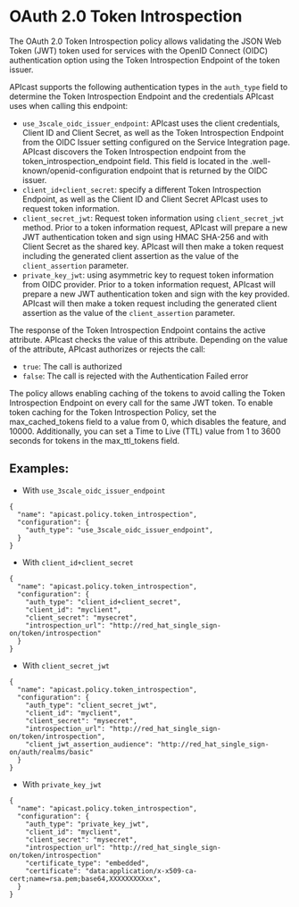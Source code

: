 # OAuth 2.0 Token Introspection

 The OAuth 2.0 Token Introspection policy allows validating the JSON Web Token (JWT) token used for services with the OpenID Connect (OIDC) authentication option using the Token Introspection Endpoint of the token issuer.

APIcast supports the following authentication types in the `auth_type` field to determine the Token Introspection Endpoint and the credentials APIcast uses when calling this endpoint:
* `use_3scale_oidc_issuer_endpoint`: APIcast uses the client credentials, Client ID and Client Secret, as well as the Token Introspection Endpoint from the OIDC Issuer setting configured on the Service Integration page. APIcast discovers the Token Introspection endpoint from the token_introspection_endpoint field. This field is located in the .well-known/openid-configuration endpoint that is returned by the OIDC issuer.
* `client_id+client_secret`: specify a different Token Introspection Endpoint, as well as the Client ID and Client Secret APIcast uses to request token information.
* `client_secret_jwt`: Request token information using `client_secret_jwt` method. Prior to a token information request, APIcast will prepare a new JWT authentication token and sign using HMAC SHA-256 and with Client Secret as the shared key. APIcast will then make a token request including the generated client assertion as the value of the `client_assertion` parameter.
* `private_key_jwt`: using asymmetric key to request token information from OIDC provider. Prior to a token information request, APIcast will prepare a new JWT authentication token and sign with the key provided. APIcast will then make a token request including the generated client assertion as the value of the `client_assertion` parameter.

 The response of the Token Introspection Endpoint contains the active attribute. APIcast checks the value of this attribute. Depending on the value of the attribute, APIcast authorizes or rejects the call:
* `true`: The call is authorized
* `false`: The call is rejected with the Authentication Failed error

The policy allows enabling caching of the tokens to avoid calling the Token Introspection Endpoint on every call for the same JWT token. To enable token caching for the Token Introspection Policy, set the max_cached_tokens field to a value from 0, which disables the feature, and 10000. Additionally, you can set a Time to Live (TTL) value from 1 to 3600 seconds for tokens in the max_ttl_tokens field. 

## Examples:

- With `use_3scale_oidc_issuer_endpoint`

```
{
  "name": "apicast.policy.token_introspection",
  "configuration": {
    "auth_type": "use_3scale_oidc_issuer_endpoint",
  }
}
```

- With `client_id+client_secret`

```
{
  "name": "apicast.policy.token_introspection",
  "configuration": {
    "auth_type": "client_id+client_secret",
    "client_id": "myclient",
    "client_secret": "mysecret",
    "introspection_url": "http://red_hat_single_sign-on/token/introspection"
  }
}
```

- With `client_secret_jwt`

```
{
  "name": "apicast.policy.token_introspection",
  "configuration": {
    "auth_type": "client_secret_jwt",
    "client_id": "myclient",
    "client_secret": "mysecret",
    "introspection_url": "http://red_hat_single_sign-on/token/introspection",
    "client_jwt_assertion_audience": "http://red_hat_single_sign-on/auth/realms/basic"
  }
}
```

- With `private_key_jwt`

```
{
  "name": "apicast.policy.token_introspection",
  "configuration": {
    "auth_type": "private_key_jwt",
    "client_id": "myclient",
    "client_secret": "mysecret",
    "introspection_url": "http://red_hat_single_sign-on/token/introspection"
    "certificate_type": "embedded",
    "certificate": "data:application/x-x509-ca-cert;name=rsa.pem;base64,XXXXXXXXXxx",
  }
}
```
